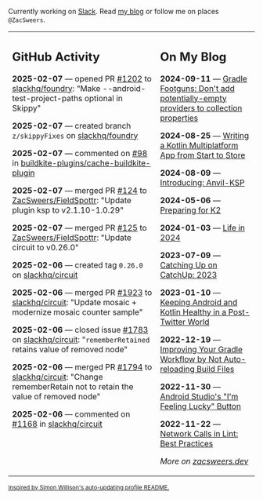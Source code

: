 Currently working on [Slack](https://slack.com/). Read [my blog](https://zacsweers.dev/) or follow me on places `@ZacSweers`.

<table><tr><td valign="top" width="60%">

## GitHub Activity
<!-- githubActivity starts -->
**2025-02-07** — opened PR [#1202](https://github.com/slackhq/foundry/pull/1202) to [slackhq/foundry](https://github.com/slackhq/foundry): "Make --android-test-project-paths optional in Skippy"

**2025-02-07** — created branch `z/skippyFixes` on [slackhq/foundry](https://github.com/slackhq/foundry)

**2025-02-07** — commented on [#98](https://github.com/buildkite-plugins/cache-buildkite-plugin/issues/98#issuecomment-2644119215) in [buildkite-plugins/cache-buildkite-plugin](https://github.com/buildkite-plugins/cache-buildkite-plugin)

**2025-02-07** — merged PR [#124](https://github.com/ZacSweers/FieldSpottr/pull/124) to [ZacSweers/FieldSpottr](https://github.com/ZacSweers/FieldSpottr): "Update plugin ksp to v2.1.10-1.0.29"

**2025-02-07** — merged PR [#125](https://github.com/ZacSweers/FieldSpottr/pull/125) to [ZacSweers/FieldSpottr](https://github.com/ZacSweers/FieldSpottr): "Update circuit to v0.26.0"

**2025-02-06** — created tag `0.26.0` on [slackhq/circuit](https://github.com/slackhq/circuit)

**2025-02-06** — merged PR [#1923](https://github.com/slackhq/circuit/pull/1923) to [slackhq/circuit](https://github.com/slackhq/circuit): "Update mosaic + modernize mosaic counter sample"

**2025-02-06** — closed issue [#1783](https://github.com/slackhq/circuit/issues/1783) on [slackhq/circuit](https://github.com/slackhq/circuit): "`rememberRetained` retains value of removed node"

**2025-02-06** — merged PR [#1794](https://github.com/slackhq/circuit/pull/1794) to [slackhq/circuit](https://github.com/slackhq/circuit): "Change rememberRetain not to retain the value of removed node"

**2025-02-06** — commented on [#1168](https://github.com/slackhq/circuit/pull/1168#issuecomment-2640982379) in [slackhq/circuit](https://github.com/slackhq/circuit)
<!-- githubActivity ends -->
</td><td valign="top" width="40%">

## On My Blog
<!-- blog starts -->
**2024-09-11** — [Gradle Footguns: Don't add potentially-empty providers to collection properties](https://www.zacsweers.dev/gradle-footgun-adding-empty-providers-to-collection-properties/)

**2024-08-25** — [Writing a Kotlin Multiplatform App from Start to Store](https://www.zacsweers.dev/writing-a-kotlin-multiplatform-app-from-start-to-store/)

**2024-08-09** — [Introducing: Anvil-KSP](https://www.zacsweers.dev/introducing-anvil-ksp/)

**2024-05-06** — [Preparing for K2](https://www.zacsweers.dev/preparing-for-k2/)

**2024-01-03** — [Life in 2024](https://www.zacsweers.dev/life-in-2024/)

**2023-07-09** — [Catching Up on CatchUp: 2023](https://www.zacsweers.dev/catching-up-on-catchup-2023/)

**2023-01-10** — [Keeping Android and Kotlin Healthy in a Post-Twitter World](https://www.zacsweers.dev/keeping-android-healthy/)

**2022-12-19** — [Improving Your Gradle Workflow by Not Auto-reloading Build Files](https://www.zacsweers.dev/improving-your-workflow-by-not-auto-reloading-build-files/)

**2022-11-30** — [Android Studio's "I'm Feeling Lucky" Button](https://www.zacsweers.dev/android-studios-im-feeling-lucky-button/)

**2022-11-22** — [Network Calls in Lint: Best Practices](https://www.zacsweers.dev/network-calls-in-lint-best-practices/)
<!-- blog ends -->
_More on [zacsweers.dev](https://zacsweers.dev/)_
</td></tr></table>

<sub><a href="https://simonwillison.net/2020/Jul/10/self-updating-profile-readme/">Inspired by Simon Willison's auto-updating profile README.</a></sub>